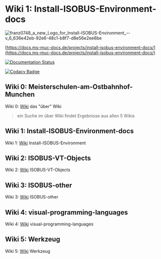 # Wiki 1: Install-ISOBUS-Environment-docs

![franz0748_a_new_Logo_for_Install-ISOBUS-Environment_--v_6_636e42eb-92e6-48c1-b8f7-d8e56e2ee6be](https://github.com/Meisterschulen-am-Ostbahnhof-Munchen/Install-ISOBUS-Environment-docs/assets/69573151/785faf99-23b4-43a1-b934-6f3213192517)


[https://docs.ms-muc-docs.de/projects/install-isobus-environment-docs/](https://docs.ms-muc-docs.de/projects/install-isobus-environment-docs/)



[![Documentation Status](https://readthedocs.org/projects/install-isobus-environment-docs/badge/?version=latest)](https://install-isobus-environment-docs.readthedocs.io/de/latest/?badge=latest)
      



[![Codacy Badge](https://app.codacy.com/project/badge/Grade/452c50faaaf1462ba83d4d3282d18b5f)](https://www.codacy.com/gh/Meisterschulen-am-Ostbahnhof-Munchen/Install-ISOBUS-Environment-docs/dashboard?utm_source=github.com&utm_medium=referral&utm_content=Meisterschulen-am-Ostbahnhof-Munchen/Install-ISOBUS-Environment-docs&utm_campaign=Badge_Grade)



## Wiki 0: Meisterschulen-am-Ostbahnhof-Munchen

Wiki 0: [Wiki](https://docs.ms-muc-docs.de) das "über" Wiki

> ein Suche im über Wiki findet Ergebnisse aus allen 5 Wikis

## Wiki 1: Install-ISOBUS-Environment-docs

Wiki 1: [Wiki](https://docs.ms-muc-docs.de/projects/install-isobus-environment-docs/) Install-ISOBUS-Environment

## Wiki 2: ISOBUS-VT-Objects

Wiki 2: [Wiki](https://docs.ms-muc-docs.de/projects/isobus-vt-objects-docs/) ISOBUS-VT-Objects

## Wiki 3: ISOBUS-other

Wiki 3: [Wiki](https://docs.ms-muc-docs.de/projects/isobus-other-docs/) ISOBUS-other

## Wiki 4: visual-programming-languages

Wiki 4: [Wiki](https://docs.ms-muc-docs.de/projects/visual-programming-languages-docs/) visual-programming-languages

## Wiki 5: Werkzeug

Wiki 5: [Wiki](https://docs.ms-muc-docs.de/projects/werkzeug-docs/) Werkzeug

